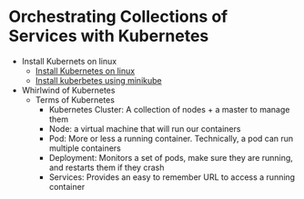 # Orchestrating Collections of Services with Kubernetes

- Install Kubernets on linux
  - [Install Kubernetes on linux](https://kubernetes.io/docs/tasks/tools/install-kubectl-linux/)
  - [Install kuberbetes using minikube](https://minikube.sigs.k8s.io/docs/start/)
- Whirlwind of Kubernetes
  - Terms of Kubernetes
    - Kubernetes Cluster: A collection of nodes + a master to manage them
    - Node: a virtual machine that will run our containers
    - Pod: More or less a running container. Technically, a pod can run multiple containers
    - Deployment: Monitors a set of pods, make sure they are running, and restarts them if they crash
    - Services: Provides an easy to remember URL to access a running container
